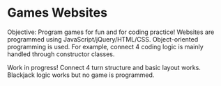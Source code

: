 # Games Websites

Objective: Program games for fun and for coding practice! Websites are programmed using JavaScript/jQuery/HTML/CSS. Object-oriented programming is used. For example, connect 4 coding logic is mainly handled through constructor classes.

Work in progress! Connect 4 turn structure and basic layout works. Blackjack logic works but no game is programmed.

